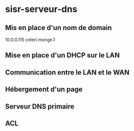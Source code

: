 # sisr-serveur-dns

## Mis en place d'un nom de domain

10.0.0.115
celeri.monge.1


## Mise en place d'un DHCP sur le LAN
## Communication entre le LAN et le WAN
## Hébergement d'un page
## Serveur DNS primaire
## ACL
